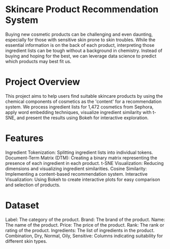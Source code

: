 # Skincare Product Recommendation System

Buying new cosmetic products can be challenging and even daunting, especially for those with sensitive skin prone to skin troubles. While the essential information is on the back of each product, interpreting those ingredient lists can be tough without a background in chemistry. Instead of buying and hoping for the best, we can leverage data science to predict which products may best fit us.

# Project Overview

This project aims to help users find suitable skincare products by using the chemical components of cosmetics as the 'content' for a recommendation system. We process ingredient lists for 1,472 cosmetics from Sephora, apply word embedding techniques, visualize ingredient similarity with t-SNE, and present the results using Bokeh for interactive exploration.

# Features

Ingredient Tokenization: Splitting ingredient lists into individual tokens.
Document-Term Matrix (DTM): Creating a binary matrix representing the presence of each ingredient in each product.
t-SNE Visualization: Reducing dimensions and visualizing ingredient similarities.
Cosine Similarity: Implementing a content-based recommendation system.
Interactive Visualization: Using Bokeh to create interactive plots for easy comparison and selection of products.

# Dataset

Label: The category of the product.
Brand: The brand of the product.
Name: The name of the product.
Price: The price of the product.
Rank: The rank or rating of the product.
Ingredients: The list of ingredients in the product.
Combination, Dry, Normal, Oily, Sensitive: Columns indicating suitability for different skin types.
